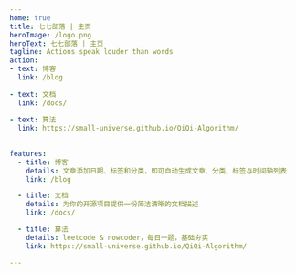 ```yaml
---
home: true
title: 七七部落 | 主页
heroImage: /logo.png
heroText: 七七部落 | 主页
tagline: Actions speak louder than words
action:
- text: 博客
  link: /blog
  
- text: 文档
  link: /docs/
  
- text: 算法
  link: https://small-universe.github.io/QiQi-Algorithm/
  
  
features:
  - title: 博客
    details: 文章添加日期、标签和分类，即可自动生成文章、分类、标签与时间轴列表
    link: /blog

  - title: 文档
    details: 为你的开源项目提供一份简洁清晰的文档描述
    link: /docs/

  - title: 算法
    details: leetcode & nowcoder，每日一题，基础夯实
    link: https://small-universe.github.io/QiQi-Algorithm/

---
```

